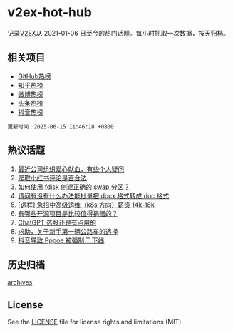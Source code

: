 # v2ex-hot-hub

 记录[V2EX](https://www.v2ex.com/)从 2021-01-06 日至今的热门话题。每小时抓取一次数据，按天[归档](archives)。
 
 ## 相关项目

- [GitHub热榜](https://github.com/snaildev/github-hot-hub)
- [知乎热榜](https://github.com/snaildev/zhihu-hot-hub)
- [微博热榜](https://github.com/snaildev/weibo-hot-hub)
- [头条热榜](https://github.com/snaildev/toutiao-hot-hub)
- [抖音热榜](https://github.com/snaildev/douyin-hot-hub)


 `更新时间：2025-06-15 11:46:18 +0800`

## 热议话题

1. [最近公司组织爱心献血，有些个人疑问](https://www.v2ex.com/t/1138594)
1. [爬取小红书评论是否合法](https://www.v2ex.com/t/1138599)
1. [如何使用 fdisk 创建正确的 swap 分区？](https://www.v2ex.com/t/1138590)
1. [请问有没有什么办法能批量把 docx 格式转成 doc 格式](https://www.v2ex.com/t/1138561)
1. [[远程] 急招中高级运维（k8s 方向）薪资 14k-18k](https://www.v2ex.com/t/1138595)
1. [有哪些开源项目是比较值得捐赠的？](https://www.v2ex.com/t/1138596)
1. [ChatGPT 选股还是有点用的](https://www.v2ex.com/t/1138564)
1. [求助，关于新手第一辆公路车的选择](https://www.v2ex.com/t/1138618)
1. [抖音导致 Pppoe 被强制 T 下线](https://www.v2ex.com/t/1138608)

## 历史归档

[archives](archives)

## License

See the [LICENSE](LICENSE) file for license rights and limitations (MIT).
